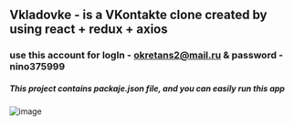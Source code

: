 

## Vkladovke - is a VKontakte clone created by using react + redux + axios
### use this account for logIn - okretans2@mail.ru & password - nino375999
##### This project contains packaje.json file, and you can  easily run this app 


![image](https://user-images.githubusercontent.com/45328544/121179187-77660880-c870-11eb-88e5-eee43ab1ce8b.png)
